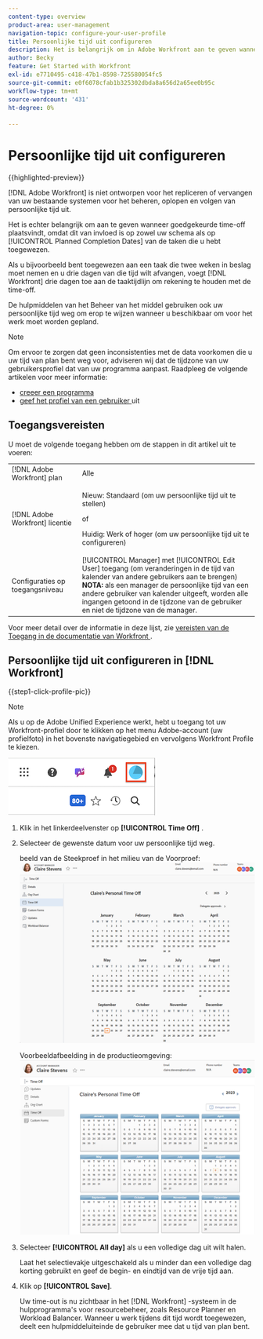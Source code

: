 ```yaml
---
content-type: overview
product-area: user-management
navigation-topic: configure-your-user-profile
title: Persoonlijke tijd uit configureren
description: Het is belangrijk om in Adobe Workfront aan te geven wanneer goedgekeurde time-off plaatsvindt, omdat dit van invloed is op uw planning en op de geplande voltooiingsdatums van de taken waaraan u bent toegewezen.
author: Becky
feature: Get Started with Workfront
exl-id: e7710495-c418-47b1-8598-725580054fc5
source-git-commit: e0f6078cfab1b325302dbda8a656d2a65ee0b95c
workflow-type: tm+mt
source-wordcount: '431'
ht-degree: 0%

---
```


# Persoonlijke tijd uit configureren

{{highlighted-preview}}

<!-- Audited: 12/2023 -->

[!DNL Adobe Workfront] is niet ontworpen voor het repliceren of vervangen van uw bestaande systemen voor het beheren, oplopen en volgen van persoonlijke tijd uit.

Het is echter belangrijk om aan te geven wanneer goedgekeurde time-off plaatsvindt, omdat dit van invloed is op zowel uw schema als op [!UICONTROL Planned Completion Dates] van de taken die u hebt toegewezen.

Als u bijvoorbeeld bent toegewezen aan een taak die twee weken in beslag moet nemen en u drie dagen van die tijd wilt afvangen, voegt [!DNL Workfront] drie dagen toe aan de taaktijdlijn om rekening te houden met de time-off.

De hulpmiddelen van het Beheer van het middel gebruiken ook uw persoonlijke tijd weg om erop te wijzen wanneer u beschikbaar om voor het werk moet worden gepland.

>[!NOTE]
>
>Om ervoor te zorgen dat geen inconsistenties met de data voorkomen die u uw tijd van plan bent weg voor, adviseren wij dat de tijdzone van uw gebruikersprofiel dat van uw programma aanpast. Raadpleeg de volgende artikelen voor meer informatie:
>
>* [ creeer een programma ](../../../administration-and-setup/set-up-workfront/configure-timesheets-schedules/create-schedules.md)
>* [ geef het profiel van een gebruiker ](../../../administration-and-setup/add-users/create-and-manage-users/edit-a-users-profile.md) uit
>

## Toegangsvereisten

U moet de volgende toegang hebben om de stappen in dit artikel uit te voeren:

<table style="table-layout:auto"> 
 <col> 
 </col> 
 <col> 
 </col> 
 <tbody> 
  <tr> 
   <td role="rowheader">[!DNL Adobe Workfront] plan</td> 
   <td>Alle</td> 
  </tr> 
  <tr> 
   <td role="rowheader">[!DNL Adobe Workfront] licentie</td> 
   <td> <p>Nieuw: Standaard (om uw persoonlijke tijd uit te stellen)</p>
        <p>of</p>
        <p>Huidig: Werk of hoger (om uw persoonlijke tijd uit te configureren)</p> </td>
  </tr> 
  <tr> 
   <td role="rowheader">Configuraties op toegangsniveau</td> 
   <td>[!UICONTROL Manager] met [!UICONTROL Edit User] toegang (om veranderingen in de tijd van kalender van andere gebruikers aan te brengen) <br>
   <strong> NOTA:</strong> als een manager de persoonlijke tijd van een andere gebruiker van kalender uitgeeft, worden alle ingangen getoond in de tijdzone van de gebruiker en niet de tijdzone van de manager.</td> 
  </tr> 
 </tbody> 
</table>

Voor meer detail over de informatie in deze lijst, zie [ vereisten van de Toegang in de documentatie van Workfront ](/help/quicksilver/administration-and-setup/add-users/access-levels-and-object-permissions/access-level-requirements-in-documentation.md).

## Persoonlijke tijd uit configureren in [!DNL Workfront]

{{step1-click-profile-pic}}

>[!NOTE]
>
>Als u op de Adobe Unified Experience werkt, hebt u toegang tot uw Workfront-profiel door te klikken op het menu Adobe-account (uw profielfoto) in het bovenste navigatiegebied en vervolgens Workfront Profile te kiezen.
>
>![ werkfront profiel ](assets/aue-profile.png)

1. Klik in het linkerdeelvenster op **[!UICONTROL Time Off]** .
1. Selecteer de gewenste datum voor uw persoonlijke tijd weg.

   <span class="preview"> beeld van de Steekproef in het milieu van de Voorproef:</span>
   ![ Persoonlijke tijd van kalender ](assets/personal-time-off-calendar-0925.png)

   Voorbeeldafbeelding in de productieomgeving:
   ![ Persoonlijke tijd van kalender ](assets/personal-time-off-calendar.png)

1. Selecteer **[!UICONTROL All day]** als u een volledige dag uit wilt halen.

   Laat het selectievakje uitgeschakeld als u minder dan een volledige dag korting gebruikt en geef de begin- en eindtijd van de vrije tijd aan.

1. Klik op **[!UICONTROL Save]**.

   Uw time-out is nu zichtbaar in het [!DNL Workfront] -systeem in de hulpprogramma&#39;s voor resourcebeheer, zoals Resource Planner en Workload Balancer. Wanneer u werk tijdens dit tijd wordt toegewezen, deelt een hulpmiddeluiteinde de gebruiker mee dat u tijd van plan bent.
